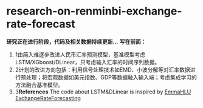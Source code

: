 # research-on-renminbi-exchange-rate-forecast
**研究正在进行阶段，代码及相关数据持续更新...**
**写在前面：**
  
  1. 1由简入难逐步改进人民币汇率预测模型，基准模型考虑LSTM/XGboost/DLinear，只考虑输入汇率的时间序列数据。
  2. 2计划的改进方向包括：利用信号处理技术如EMD、小波分解等对汇率数据进行预处理；将宏观数据如美元指数、GDP等数据融入输入端；考虑集成学习的方法融合基准模型。
  3. 3**References** The code about LSTM&DLinear is inspired by [EmmaHLU
ExchangeRateForecasting](https://github.com/EmmaHLU/ExchangeRateForecasting)
